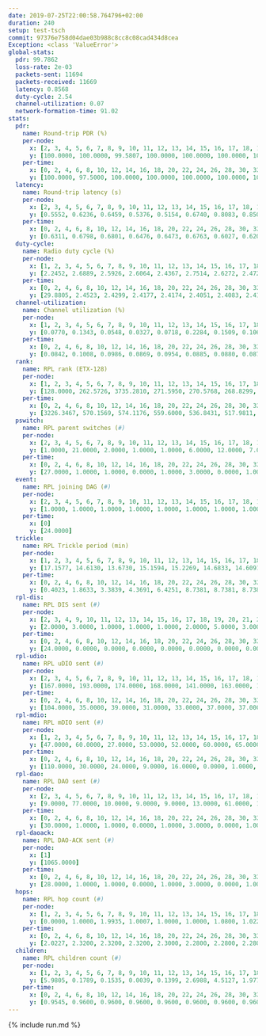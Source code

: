 ```yaml
---
date: 2019-07-25T22:00:58.764796+02:00
duration: 240
setup: test-tsch
commit: 97376e758d04dae03b988c8cc8c08cad434d8cea
Exception: <class 'ValueError'>
global-stats:
  pdr: 99.7862
  loss-rate: 2e-03
  packets-sent: 11694
  packets-received: 11669
  latency: 0.8568
  duty-cycle: 2.54
  channel-utilization: 0.07
  network-formation-time: 91.02
stats:
  pdr:
    name: Round-trip PDR (%)
    per-node:
      x: [2, 3, 4, 5, 6, 7, 8, 9, 10, 11, 12, 13, 14, 15, 16, 17, 18, 19, 20, 21, 22, 23, 24, 25]
      y: [100.0000, 100.0000, 99.5807, 100.0000, 100.0000, 100.0000, 100.0000, 100.0000, 100.0000, 99.5992, 97.9167, 100.0000, 99.5984, 100.0000, 100.0000, 99.7972, 100.0000, 100.0000, 100.0000, 100.0000, 99.8008, 99.4036, 99.3878, 99.7921]
    per-time:
      x: [0, 2, 4, 6, 8, 10, 12, 14, 16, 18, 20, 22, 24, 26, 28, 30, 32, 34, 36, 38, 40, 42, 44, 46, 48, 50, 52, 54, 56, 58, 60, 62, 64, 66, 68, 70, 72, 74, 76, 78, 80, 82, 84, 86, 88, 90, 92, 94, 96, 98, 100, 102, 104, 106, 108, 110, 112, 114, 116, 118, 120, 122, 124, 126, 128, 130, 132, 134, 136, 138, 140, 142, 144, 146, 148, 150, 152, 154, 156, 158, 160, 162, 164, 166, 168, 170, 172, 174, 176, 178, 180, 182, 184, 186, 188, 190, 192, 194, 196]
      y: [100.0000, 97.5000, 100.0000, 100.0000, 100.0000, 100.0000, 100.0000, 100.0000, 100.0000, 99.1597, 98.3333, 100.0000, 98.3333, 99.1667, 100.0000, 100.0000, 100.0000, 100.0000, 98.3333, 100.0000, 100.0000, 100.0000, 100.0000, 100.0000, 100.0000, 100.0000, 100.0000, 100.0000, 100.0000, 100.0000, 100.0000, 100.0000, 100.0000, 100.0000, 100.0000, 100.0000, 100.0000, 99.1667, 100.0000, 100.0000, 100.0000, 98.3333, 99.1667, 98.3333, 100.0000, 100.0000, 100.0000, 100.0000, 100.0000, 99.1667, 100.0000, 100.0000, 100.0000, 100.0000, 100.0000, 100.0000, 98.3333, 98.3333, 100.0000, 100.0000, 100.0000, 100.0000, 99.1667, 100.0000, 100.0000, 100.0000, 100.0000, 100.0000, 100.0000, 100.0000, 100.0000, 100.0000, 100.0000, 100.0000, 100.0000, 100.0000, 99.1667, 100.0000, 100.0000, 100.0000, 100.0000, 100.0000, 100.0000, 100.0000, 100.0000, 100.0000, 100.0000, 100.0000, 100.0000, 100.0000, 100.0000, 100.0000, 100.0000, 100.0000, 100.0000, 99.1667, 100.0000, 100.0000, null]
  latency:
    name: Round-trip latency (s)
    per-node:
      x: [2, 3, 4, 5, 6, 7, 8, 9, 10, 11, 12, 13, 14, 15, 16, 17, 18, 19, 20, 21, 22, 23, 24, 25]
      y: [0.5552, 0.6236, 0.6459, 0.5376, 0.5154, 0.6740, 0.8083, 0.8500, 0.6444, 0.9656, 0.6875, 0.6848, 0.8733, 0.8124, 0.7906, 0.8874, 0.9513, 0.9933, 0.9801, 1.1897, 1.1453, 1.2518, 1.2247, 1.2309]
    per-time:
      x: [0, 2, 4, 6, 8, 10, 12, 14, 16, 18, 20, 22, 24, 26, 28, 30, 32, 34, 36, 38, 40, 42, 44, 46, 48, 50, 52, 54, 56, 58, 60, 62, 64, 66, 68, 70, 72, 74, 76, 78, 80, 82, 84, 86, 88, 90, 92, 94, 96, 98, 100, 102, 104, 106, 108, 110, 112, 114, 116, 118, 120, 122, 124, 126, 128, 130, 132, 134, 136, 138, 140, 142, 144, 146, 148, 150, 152, 154, 156, 158, 160, 162, 164, 166, 168, 170, 172, 174, 176, 178, 180, 182, 184, 186, 188, 190, 192, 194, 196]
      y: [0.6311, 0.6798, 0.6801, 0.6476, 0.6473, 0.6763, 0.6027, 0.6200, 0.7304, 0.6728, 0.7164, 0.7980, 0.7713, 0.7781, 0.6754, 0.6802, 0.7114, 0.6449, 0.7591, 0.7787, 0.7646, 0.6811, 0.6361, 0.6718, 0.7292, 0.6639, 0.7005, 0.7158, 0.7187, 0.6301, 0.6627, 0.6932, 0.7319, 0.7272, 0.6682, 0.7257, 0.6495, 0.6670, 0.6383, 0.7191, 0.6625, 0.8220, 0.8914, 0.8011, 0.8352, 0.6830, 0.7496, 0.7883, 0.8547, 0.8279, 0.8126, 0.7246, 0.7239, 0.8326, 0.7918, 0.8252, 0.8263, 0.7680, 0.6780, 0.8051, 0.8401, 0.7163, 0.6973, 0.7610, 0.7446, 0.8537, 0.9042, 0.8671, 0.7393, 0.7794, 0.7189, 1.0399, 1.1565, 0.9453, 0.9869, 0.8183, 0.8319, 1.0553, 1.5420, 1.2529, 1.0310, 0.9205, 0.8221, 0.9760, 1.5590, 1.5017, 1.2549, 1.1279, 0.9611, 1.1232, 1.5388, 1.5555, 1.4798, 1.3713, 1.2362, 1.1167, 1.5588, 1.5498, null]
  duty-cycle:
    name: Radio duty cycle (%)
    per-node:
      x: [1, 2, 3, 4, 5, 6, 7, 8, 9, 10, 11, 12, 13, 14, 15, 16, 17, 18, 19, 20, 21, 22, 23, 24, 25]
      y: [2.2452, 2.6889, 2.5926, 2.6064, 2.4367, 2.7514, 2.6272, 2.4727, 2.4426, 2.5301, 2.5999, 2.5188, 2.7203, 2.5500, 2.6125, 2.6644, 2.6208, 2.6461, 2.6191, 2.6612, 2.6900, 2.6963, 2.6412, 2.6567, 2.7566]
    per-time:
      x: [0, 2, 4, 6, 8, 10, 12, 14, 16, 18, 20, 22, 24, 26, 28, 30, 32, 34, 36, 38, 40, 42, 44, 46, 48, 50, 52, 54, 56, 58, 60, 62, 64, 66, 68, 70, 72, 74, 76, 78, 80, 82, 84, 86, 88, 90, 92, 94, 96, 98, 100, 102, 104, 106, 108, 110, 112, 114, 116, 118, 120, 122, 124, 126, 128, 130, 132, 134, 136, 138, 140, 142, 144, 146, 148, 150, 152, 154, 156, 158, 160, 162, 164, 166, 168, 170, 172, 174, 176, 178, 180, 182, 184, 186, 188, 190, 192, 194, 196, 198, 200, 202, 204, 206, 208, 210, 212, 214, 216, 218, 220, 222, 224, 226, 228, 230, 232, 234, 236, 238]
      y: [29.8805, 2.4523, 2.4299, 2.4177, 2.4174, 2.4051, 2.4083, 2.4131, 2.4076, 2.4138, 2.4010, 2.4103, 2.4180, 2.4184, 2.4495, 2.4049, 2.3949, 2.4127, 2.4041, 2.4130, 2.4251, 2.4108, 2.4052, 2.3935, 2.3986, 2.4089, 2.4033, 2.4021, 2.4134, 2.4046, 2.3966, 2.4035, 2.4131, 2.4172, 2.4173, 2.3929, 2.3924, 2.3969, 2.3869, 2.3978, 2.4103, 2.4093, 2.4158, 2.4165, 2.4180, 2.4108, 2.3978, 2.4060, 2.4154, 2.4365, 2.4118, 2.4198, 2.4031, 2.4062, 2.4167, 2.4101, 2.4301, 2.4397, 2.4141, 2.4239, 2.4156, 2.4112, 2.4077, 2.3967, 2.3964, 2.3996, 2.4037, 2.3955, 2.4004, 2.4067, 2.4229, 2.4040, 2.4285, 2.4279, 2.4058, 2.4202, 2.4354, 2.4239, 2.4146, 2.4187, 2.4181, 2.4195, 2.3937, 2.3830, 2.3897, 2.3947, 2.3853, 2.3913, 2.3914, 2.3951, 2.3850, 2.3834, 2.3947, 2.3902, 2.4060, 2.3981, 2.4015, 2.2651, 2.1045, 2.1793, 2.3294, 2.5400, 2.6038, 2.5999, 2.6483, 2.4283, 2.2771, 2.2662, 2.2696, 2.2640, 2.3036, 2.2804, 2.2740, 2.2602, 2.2641, 2.2529, 2.2579, 2.2571, 2.2679, 2.2684]
  channel-utilization:
    name: Channel utilization (%)
    per-node:
      x: [1, 2, 3, 4, 5, 6, 7, 8, 9, 10, 11, 12, 13, 14, 15, 16, 17, 18, 19, 20, 21, 22, 23, 24, 25]
      y: [0.0770, 0.1343, 0.0548, 0.0327, 0.0718, 0.2284, 0.1509, 0.1065, 0.0347, 0.0369, 0.0339, 0.0386, 0.1084, 0.0353, 0.0666, 0.1425, 0.0349, 0.0930, 0.0548, 0.0373, 0.0445, 0.0667, 0.0336, 0.0333, 0.0339]
    per-time:
      x: [0, 2, 4, 6, 8, 10, 12, 14, 16, 18, 20, 22, 24, 26, 28, 30, 32, 34, 36, 38, 40, 42, 44, 46, 48, 50, 52, 54, 56, 58, 60, 62, 64, 66, 68, 70, 72, 74, 76, 78, 80, 82, 84, 86, 88, 90, 92, 94, 96, 98, 100, 102, 104, 106, 108, 110, 112, 114, 116, 118, 120, 122, 124, 126, 128, 130, 132, 134, 136, 138, 140, 142, 144, 146, 148, 150, 152, 154, 156, 158, 160, 162, 164, 166, 168, 170, 172, 174, 176, 178, 180, 182, 184, 186, 188, 190, 192, 194, 196, 198, 200, 202, 204, 206, 208, 210, 212, 214, 216, 218, 220, 222, 224, 226, 228, 230, 232, 234, 236, 238]
      y: [0.0842, 0.1008, 0.0986, 0.0869, 0.0954, 0.0885, 0.0880, 0.0876, 0.0866, 0.0922, 0.0865, 0.0821, 0.0948, 0.0937, 0.1106, 0.0856, 0.0819, 0.0907, 0.0870, 0.0940, 0.0964, 0.0914, 0.0870, 0.0820, 0.0828, 0.0892, 0.0863, 0.0884, 0.0965, 0.0878, 0.0829, 0.0878, 0.0909, 0.0923, 0.0889, 0.0835, 0.0806, 0.0848, 0.0810, 0.0866, 0.0876, 0.0877, 0.0959, 0.0914, 0.0947, 0.0911, 0.0851, 0.0878, 0.0927, 0.0990, 0.0878, 0.0926, 0.0845, 0.0866, 0.0959, 0.0903, 0.0968, 0.1021, 0.0886, 0.0932, 0.0887, 0.0874, 0.0876, 0.0829, 0.0829, 0.0838, 0.0858, 0.0807, 0.0830, 0.0852, 0.0946, 0.0853, 0.0957, 0.0945, 0.0837, 0.0912, 0.0951, 0.0907, 0.0880, 0.0912, 0.0898, 0.0915, 0.0804, 0.0763, 0.0778, 0.0817, 0.0755, 0.0802, 0.0807, 0.0830, 0.0782, 0.0769, 0.0827, 0.0777, 0.0858, 0.0814, 0.0840, 0.0922, 0.0148, 0.0408, 0.0549, 0.1255, 0.1488, 0.1436, 0.1741, 0.0709, 0.0214, 0.0196, 0.0202, 0.0195, 0.0332, 0.0216, 0.0206, 0.0189, 0.0190, 0.0170, 0.0180, 0.0178, 0.0212, 0.0222]
  rank:
    name: RPL rank (ETX-128)
    per-node:
      x: [1, 2, 3, 4, 5, 6, 7, 8, 9, 10, 11, 12, 13, 14, 15, 16, 17, 18, 19, 20, 21, 22, 23, 24, 25]
      y: [128.0000, 262.5726, 3735.2810, 271.5950, 270.5768, 268.8299, 337.5569, 3346.0038, 481.3482, 404.5083, 1279.7866, 4648.1309, 3800.0332, 2046.0661, 488.1423, 5064.3509, 4284.7878, 586.3158, 3693.7096, 7198.0000, 4110.5993, 4541.5724, 1484.1024, 4811.3937, 2937.2197]
    per-time:
      x: [0, 2, 4, 6, 8, 10, 12, 14, 16, 18, 20, 22, 24, 26, 28, 30, 32, 34, 36, 38, 40, 42, 44, 46, 48, 50, 52, 54, 56, 58, 60, 62, 64, 66, 68, 70, 72, 74, 76, 78, 80, 82, 84, 86, 88, 90, 92, 94, 96, 98, 100, 102, 104, 106, 108, 110, 112, 114, 116, 118, 120, 122, 124, 126, 128, 130, 132, 134, 136, 138, 140, 142, 144, 146, 148, 150, 152, 154, 156, 158, 160, 162, 164, 166, 168, 170, 172, 174, 176, 178, 180, 182, 184, 186, 188, 190, 192, 194, 196, 198, 200, 202, 204, 206, 208, 210, 212, 214, 216, 218, 220, 222, 224, 226, 228, 230, 232, 234, 236, 238]
      y: [3226.3467, 570.1569, 574.1176, 559.6000, 536.8431, 517.9811, 504.4200, 497.5490, 487.7647, 481.1600, 477.5294, 488.4231, 479.4706, 472.9608, 489.3725, 510.1800, 501.7000, 502.8800, 500.8400, 505.2963, 498.7692, 490.3200, 491.5000, 493.8431, 477.9800, 477.9400, 472.5294, 476.0577, 470.6471, 471.6200, 466.6078, 461.5294, 457.0980, 453.9800, 456.6154, 457.0800, 459.3200, 453.9608, 471.6863, 464.8800, 472.3529, 497.2830, 510.0182, 507.5849, 497.6471, 481.4600, 480.0000, 470.0800, 474.8868, 478.6471, 483.1600, 484.7200, 487.5800, 482.3800, 485.1765, 479.4259, 474.6078, 495.9444, 501.8868, 483.8600, 482.5200, 483.4902, 478.4423, 479.9000, 482.1200, 487.9412, 489.6600, 496.8077, 478.0000, 477.6154, 475.0196, 471.8039, 479.4906, 475.3137, 463.8039, 469.9400, 470.0000, 466.8600, 468.2400, 463.2600, 462.7736, 458.1132, 443.4340, 439.7255, 430.8400, 420.9000, 414.6863, 415.0600, 417.5000, 444.0769, 431.2200, 430.6000, 431.7059, 432.5000, 437.6981, 429.9020, 433.7400, 429.4600, 602.0939, 949.3156, 1232.8961, 5175.0920, 22361.6861, 21302.6875, 24794.3354, 3819.7797, 474.1200, 474.0800, 474.0400, 473.9000, 3786.2373, 454.3000, 449.3529, 449.7400, 449.3000, 452.4808, 446.9400, 453.2500, 441.6000, 442.5400]
  pswitch:
    name: RPL parent switches (#)
    per-node:
      x: [2, 3, 4, 5, 6, 7, 8, 9, 10, 11, 12, 13, 14, 15, 16, 17, 18, 19, 20, 21, 22, 23, 24, 25]
      y: [1.0000, 21.0000, 2.0000, 1.0000, 1.0000, 6.0000, 12.0000, 7.0000, 2.0000, 11.0000, 19.0000, 18.0000, 12.0000, 6.0000, 28.0000, 25.0000, 7.0000, 19.0000, 33.0000, 28.0000, 27.0000, 13.0000, 31.0000, 18.0000]
    per-time:
      x: [0, 2, 4, 6, 8, 10, 12, 14, 16, 18, 20, 22, 24, 26, 28, 30, 32, 34, 36, 38, 40, 42, 44, 46, 48, 50, 52, 54, 56, 58, 60, 62, 64, 66, 68, 70, 72, 74, 76, 78, 80, 82, 84, 86, 88, 90, 92, 94, 96, 98, 100, 102, 104, 106, 108, 110, 112, 114, 116, 118, 120, 122, 124, 126, 128, 130, 132, 134, 136, 138, 140, 142, 144, 146, 148, 150, 152, 154, 156, 158, 160, 162, 164, 166, 168, 170, 172, 174, 176, 178, 180, 182, 184, 186, 188, 190, 192, 194, 196, 198, 200, 202, 204, 206, 208, 210, 212, 214, 216, 218, 220, 222, 224, 226, 228, 230, 232, 234, 236]
      y: [27.0000, 1.0000, 1.0000, 0.0000, 1.0000, 3.0000, 0.0000, 1.0000, 1.0000, 0.0000, 1.0000, 2.0000, 1.0000, 1.0000, 1.0000, 0.0000, 0.0000, 0.0000, 0.0000, 4.0000, 2.0000, 0.0000, 0.0000, 1.0000, 0.0000, 0.0000, 1.0000, 2.0000, 1.0000, 0.0000, 1.0000, 1.0000, 1.0000, 0.0000, 2.0000, 0.0000, 0.0000, 1.0000, 1.0000, 0.0000, 1.0000, 3.0000, 5.0000, 3.0000, 1.0000, 0.0000, 1.0000, 0.0000, 3.0000, 1.0000, 0.0000, 0.0000, 0.0000, 0.0000, 1.0000, 4.0000, 1.0000, 4.0000, 3.0000, 0.0000, 0.0000, 1.0000, 2.0000, 0.0000, 0.0000, 1.0000, 0.0000, 2.0000, 0.0000, 2.0000, 1.0000, 1.0000, 3.0000, 1.0000, 1.0000, 0.0000, 0.0000, 0.0000, 0.0000, 0.0000, 3.0000, 3.0000, 3.0000, 1.0000, 0.0000, 0.0000, 1.0000, 0.0000, 0.0000, 2.0000, 0.0000, 0.0000, 1.0000, 0.0000, 3.0000, 1.0000, 0.0000, 0.0000, 2.0000, 3.0000, 8.0000, 39.0000, 43.0000, 51.0000, 60.0000, 7.0000, 0.0000, 0.0000, 0.0000, 0.0000, 7.0000, 0.0000, 1.0000, 0.0000, 0.0000, 2.0000, 0.0000, 2.0000, 0.0000]
  event:
    name: RPL joining DAG (#)
    per-node:
      x: [2, 3, 4, 5, 6, 7, 8, 9, 10, 11, 12, 13, 14, 15, 16, 17, 18, 19, 20, 21, 22, 23, 24, 25]
      y: [1.0000, 1.0000, 1.0000, 1.0000, 1.0000, 1.0000, 1.0000, 1.0000, 1.0000, 1.0000, 1.0000, 1.0000, 1.0000, 1.0000, 1.0000, 1.0000, 1.0000, 1.0000, 1.0000, 1.0000, 1.0000, 1.0000, 1.0000, 1.0000]
    per-time:
      x: [0]
      y: [24.0000]
  trickle:
    name: RPL Trickle period (min)
    per-node:
      x: [1, 2, 3, 4, 5, 6, 7, 8, 9, 10, 11, 12, 13, 14, 15, 16, 17, 18, 19, 20, 21, 22, 23, 24, 25]
      y: [17.1577, 14.6130, 13.6730, 15.1594, 15.2269, 14.6833, 14.6091, 13.5462, 14.6820, 14.6282, 14.5181, 15.4027, 12.9271, 13.7641, 14.8416, 13.1144, 13.2953, 14.7826, 13.3885, 15.9491, 13.1750, 13.3354, 14.6136, 12.9790, 13.9711]
    per-time:
      x: [0, 2, 4, 6, 8, 10, 12, 14, 16, 18, 20, 22, 24, 26, 28, 30, 32, 34, 36, 38, 40, 42, 44, 46, 48, 50, 52, 54, 56, 58, 60, 62, 64, 66, 68, 70, 72, 74, 76, 78, 80, 82, 84, 86, 88, 90, 92, 94, 96, 98, 100, 102, 104, 106, 108, 110, 112, 114, 116, 118, 120, 122, 124, 126, 128, 130, 132, 134, 136, 138, 140, 142, 144, 146, 148, 150, 152, 154, 156, 158, 160, 162, 164, 166, 168, 170, 172, 174, 176, 178, 180, 182, 184, 186, 188, 190, 192, 194, 196, 198, 200, 202, 204, 206, 208, 210, 212, 214, 216, 218, 220, 222, 224, 226, 228, 230, 232, 234, 236, 238]
      y: [0.4023, 1.8633, 3.3839, 4.3691, 6.4251, 8.7381, 8.7381, 8.7381, 8.7381, 17.4763, 17.4763, 17.4763, 17.4763, 17.4763, 17.4763, 17.4763, 17.4763, 17.4763, 17.4763, 17.4763, 17.4763, 17.4763, 17.4763, 17.4763, 17.4763, 17.4763, 17.4763, 17.4763, 17.4763, 17.4763, 17.4763, 17.4763, 17.4763, 17.4763, 17.4763, 17.4763, 17.4763, 17.4763, 17.4763, 17.4763, 17.4763, 17.4763, 17.4763, 17.4763, 17.4763, 17.4763, 17.4763, 17.4763, 17.4763, 17.4763, 17.4763, 17.4763, 17.4763, 17.4763, 17.4763, 17.4763, 17.4763, 17.4763, 17.4763, 17.4763, 17.4763, 17.4763, 17.4763, 17.4763, 17.4763, 17.4763, 17.4763, 17.4763, 17.4763, 17.4763, 17.4763, 17.4763, 17.4763, 17.4763, 17.4763, 17.4763, 17.4763, 17.4763, 17.4763, 17.4763, 17.4763, 17.4763, 17.4763, 17.4763, 17.4763, 17.4763, 17.4763, 17.4763, 17.4763, 17.4763, 17.4763, 17.4763, 17.4763, 17.4763, 17.4763, 17.4763, 17.4763, 17.4763, 17.4763, 16.3057, 16.4296, 14.0866, 3.7183, 2.9208, 2.3295, 1.6349, 2.1627, 4.2817, 4.3691, 8.1265, 7.3034, 5.8982, 6.5964, 9.2624, 12.2334, 13.7794, 13.9810, 14.1154, 13.9810, 17.3015]
  rpl-dis:
    name: RPL DIS sent (#)
    per-node:
      x: [2, 3, 4, 9, 10, 11, 12, 13, 14, 15, 16, 17, 18, 19, 20, 21, 22, 23, 24, 25]
      y: [2.0000, 3.0000, 1.0000, 1.0000, 1.0000, 2.0000, 5.0000, 3.0000, 1.0000, 1.0000, 5.0000, 5.0000, 1.0000, 1.0000, 11.0000, 4.0000, 1.0000, 1.0000, 4.0000, 3.0000]
    per-time:
      x: [0, 2, 4, 6, 8, 10, 12, 14, 16, 18, 20, 22, 24, 26, 28, 30, 32, 34, 36, 38, 40, 42, 44, 46, 48, 50, 52, 54, 56, 58, 60, 62, 64, 66, 68, 70, 72, 74, 76, 78, 80, 82, 84, 86, 88, 90, 92, 94, 96, 98, 100, 102, 104, 106, 108, 110, 112, 114, 116, 118, 120, 122, 124, 126, 128, 130, 132, 134, 136, 138, 140, 142, 144, 146, 148, 150, 152, 154, 156, 158, 160, 162, 164, 166, 168, 170, 172, 174, 176, 178, 180, 182, 184, 186, 188, 190, 192, 194, 196, 198, 200, 202, 204, 206, 208, 210, 212, 214, 216, 218, 220]
      y: [24.0000, 0.0000, 0.0000, 0.0000, 0.0000, 0.0000, 0.0000, 0.0000, 0.0000, 0.0000, 0.0000, 0.0000, 0.0000, 0.0000, 0.0000, 0.0000, 0.0000, 0.0000, 0.0000, 0.0000, 0.0000, 0.0000, 0.0000, 0.0000, 0.0000, 0.0000, 0.0000, 0.0000, 0.0000, 0.0000, 0.0000, 0.0000, 0.0000, 0.0000, 0.0000, 0.0000, 0.0000, 0.0000, 0.0000, 0.0000, 0.0000, 0.0000, 0.0000, 0.0000, 0.0000, 0.0000, 0.0000, 0.0000, 0.0000, 0.0000, 0.0000, 0.0000, 0.0000, 0.0000, 0.0000, 0.0000, 0.0000, 0.0000, 0.0000, 0.0000, 0.0000, 0.0000, 0.0000, 0.0000, 0.0000, 0.0000, 0.0000, 0.0000, 0.0000, 0.0000, 0.0000, 0.0000, 0.0000, 0.0000, 0.0000, 0.0000, 0.0000, 0.0000, 0.0000, 0.0000, 0.0000, 0.0000, 0.0000, 0.0000, 0.0000, 0.0000, 0.0000, 0.0000, 0.0000, 0.0000, 0.0000, 0.0000, 0.0000, 0.0000, 0.0000, 0.0000, 0.0000, 0.0000, 1.0000, 3.0000, 2.0000, 6.0000, 5.0000, 8.0000, 6.0000, 0.0000, 0.0000, 0.0000, 0.0000, 0.0000, 1.0000]
  rpl-udio:
    name: RPL uDIO sent (#)
    per-node:
      x: [2, 3, 4, 5, 6, 7, 8, 9, 10, 11, 12, 13, 14, 15, 16, 17, 18, 19, 20, 21, 22, 23, 24, 25]
      y: [167.0000, 193.0000, 174.0000, 168.0000, 141.0000, 163.0000, 170.0000, 162.0000, 169.0000, 164.0000, 200.0000, 193.0000, 177.0000, 173.0000, 191.0000, 175.0000, 168.0000, 170.0000, 200.0000, 171.0000, 154.0000, 163.0000, 168.0000, 178.0000]
    per-time:
      x: [0, 2, 4, 6, 8, 10, 12, 14, 16, 18, 20, 22, 24, 26, 28, 30, 32, 34, 36, 38, 40, 42, 44, 46, 48, 50, 52, 54, 56, 58, 60, 62, 64, 66, 68, 70, 72, 74, 76, 78, 80, 82, 84, 86, 88, 90, 92, 94, 96, 98, 100, 102, 104, 106, 108, 110, 112, 114, 116, 118, 120, 122, 124, 126, 128, 130, 132, 134, 136, 138, 140, 142, 144, 146, 148, 150, 152, 154, 156, 158, 160, 162, 164, 166, 168, 170, 172, 174, 176, 178, 180, 182, 184, 186, 188, 190, 192, 194, 196, 198, 200, 202, 204, 206, 208, 210, 212, 214, 216, 218, 220, 222, 224, 226, 228, 230, 232, 234, 236, 238, 240]
      y: [104.0000, 35.0000, 39.0000, 31.0000, 33.0000, 37.0000, 37.0000, 33.0000, 36.0000, 34.0000, 35.0000, 30.0000, 32.0000, 27.0000, 35.0000, 32.0000, 32.0000, 34.0000, 34.0000, 33.0000, 35.0000, 29.0000, 32.0000, 35.0000, 28.0000, 34.0000, 30.0000, 29.0000, 32.0000, 30.0000, 33.0000, 30.0000, 33.0000, 36.0000, 34.0000, 31.0000, 31.0000, 27.0000, 32.0000, 34.0000, 33.0000, 33.0000, 35.0000, 32.0000, 29.0000, 32.0000, 34.0000, 29.0000, 37.0000, 29.0000, 32.0000, 28.0000, 32.0000, 29.0000, 34.0000, 32.0000, 34.0000, 34.0000, 30.0000, 32.0000, 31.0000, 36.0000, 30.0000, 33.0000, 30.0000, 28.0000, 31.0000, 29.0000, 33.0000, 29.0000, 31.0000, 34.0000, 35.0000, 33.0000, 27.0000, 40.0000, 30.0000, 33.0000, 28.0000, 34.0000, 31.0000, 28.0000, 34.0000, 35.0000, 34.0000, 32.0000, 35.0000, 26.0000, 29.0000, 39.0000, 29.0000, 36.0000, 29.0000, 33.0000, 35.0000, 28.0000, 34.0000, 33.0000, 34.0000, 36.0000, 38.0000, 84.0000, 76.0000, 65.0000, 69.0000, 42.0000, 34.0000, 34.0000, 35.0000, 33.0000, 41.0000, 33.0000, 31.0000, 32.0000, 37.0000, 29.0000, 35.0000, 34.0000, 36.0000, 31.0000, 0.0000]
  rpl-mdio:
    name: RPL mDIO sent (#)
    per-node:
      x: [1, 2, 3, 4, 5, 6, 7, 8, 9, 10, 11, 12, 13, 14, 15, 16, 17, 18, 19, 20, 21, 22, 23, 24, 25]
      y: [47.0000, 60.0000, 27.0000, 53.0000, 52.0000, 60.0000, 65.0000, 42.0000, 64.0000, 56.0000, 51.0000, 33.0000, 49.0000, 69.0000, 83.0000, 46.0000, 48.0000, 79.0000, 52.0000, 26.0000, 46.0000, 38.0000, 65.0000, 42.0000, 55.0000]
    per-time:
      x: [0, 2, 4, 6, 8, 10, 12, 14, 16, 18, 20, 22, 24, 26, 28, 30, 32, 34, 36, 38, 40, 42, 44, 46, 48, 50, 52, 54, 56, 58, 60, 62, 64, 66, 68, 70, 72, 74, 76, 78, 80, 82, 84, 86, 88, 90, 92, 94, 96, 98, 100, 102, 104, 106, 108, 110, 112, 114, 116, 118, 120, 122, 124, 126, 128, 130, 132, 134, 136, 138, 140, 142, 144, 146, 148, 150, 152, 154, 156, 158, 160, 162, 164, 166, 168, 170, 172, 174, 176, 178, 180, 182, 184, 186, 188, 190, 192, 194, 196, 198, 200, 202, 204, 206, 208, 210, 212, 214, 216, 218, 220, 222, 224, 226, 228, 230, 232, 234, 236, 238]
      y: [110.0000, 30.0000, 24.0000, 9.0000, 16.0000, 0.0000, 1.0000, 16.0000, 8.0000, 0.0000, 0.0000, 0.0000, 0.0000, 4.0000, 3.0000, 7.0000, 4.0000, 7.0000, 0.0000, 0.0000, 0.0000, 0.0000, 5.0000, 4.0000, 8.0000, 4.0000, 4.0000, 0.0000, 0.0000, 0.0000, 2.0000, 8.0000, 4.0000, 7.0000, 4.0000, 0.0000, 0.0000, 0.0000, 0.0000, 2.0000, 2.0000, 8.0000, 7.0000, 6.0000, 0.0000, 0.0000, 0.0000, 0.0000, 2.0000, 12.0000, 5.0000, 2.0000, 4.0000, 0.0000, 0.0000, 0.0000, 0.0000, 9.0000, 3.0000, 5.0000, 6.0000, 2.0000, 0.0000, 0.0000, 0.0000, 0.0000, 5.0000, 5.0000, 7.0000, 7.0000, 1.0000, 0.0000, 0.0000, 0.0000, 3.0000, 4.0000, 9.0000, 6.0000, 3.0000, 0.0000, 0.0000, 0.0000, 0.0000, 3.0000, 9.0000, 3.0000, 9.0000, 1.0000, 0.0000, 0.0000, 0.0000, 0.0000, 1.0000, 5.0000, 5.0000, 9.0000, 5.0000, 0.0000, 1.0000, 102.0000, 88.0000, 85.0000, 100.0000, 100.0000, 98.0000, 111.0000, 25.0000, 10.0000, 14.0000, 11.0000, 30.0000, 22.0000, 19.0000, 5.0000, 9.0000, 0.0000, 0.0000, 2.0000, 8.0000, 4.0000]
  rpl-dao:
    name: RPL DAO sent (#)
    per-node:
      x: [2, 3, 4, 5, 6, 7, 8, 9, 10, 11, 12, 13, 14, 15, 16, 17, 18, 19, 20, 21, 22, 23, 24, 25]
      y: [9.0000, 77.0000, 10.0000, 9.0000, 9.0000, 13.0000, 61.0000, 13.0000, 9.0000, 22.0000, 94.0000, 80.0000, 37.0000, 12.0000, 98.0000, 79.0000, 12.0000, 80.0000, 134.0000, 87.0000, 96.0000, 27.0000, 102.0000, 54.0000]
    per-time:
      x: [0, 2, 4, 6, 8, 10, 12, 14, 16, 18, 20, 22, 24, 26, 28, 30, 32, 34, 36, 38, 40, 42, 44, 46, 48, 50, 52, 54, 56, 58, 60, 62, 64, 66, 68, 70, 72, 74, 76, 78, 80, 82, 84, 86, 88, 90, 92, 94, 96, 98, 100, 102, 104, 106, 108, 110, 112, 114, 116, 118, 120, 122, 124, 126, 128, 130, 132, 134, 136, 138, 140, 142, 144, 146, 148, 150, 152, 154, 156, 158, 160, 162, 164, 166, 168, 170, 172, 174, 176, 178, 180, 182, 184, 186, 188, 190, 192, 194, 196, 198, 200, 202, 204, 206, 208, 210, 212, 214, 216, 218, 220, 222, 224, 226, 228, 230, 232, 234, 236, 238]
      y: [30.0000, 1.0000, 1.0000, 0.0000, 1.0000, 3.0000, 0.0000, 1.0000, 1.0000, 0.0000, 1.0000, 2.0000, 1.0000, 1.0000, 15.0000, 1.0000, 0.0000, 0.0000, 1.0000, 4.0000, 4.0000, 1.0000, 1.0000, 1.0000, 0.0000, 2.0000, 2.0000, 2.0000, 11.0000, 1.0000, 1.0000, 1.0000, 2.0000, 2.0000, 5.0000, 0.0000, 0.0000, 2.0000, 1.0000, 1.0000, 2.0000, 3.0000, 12.0000, 5.0000, 2.0000, 0.0000, 1.0000, 1.0000, 5.0000, 1.0000, 0.0000, 0.0000, 0.0000, 0.0000, 1.0000, 4.0000, 7.0000, 10.0000, 4.0000, 0.0000, 0.0000, 1.0000, 3.0000, 3.0000, 0.0000, 1.0000, 0.0000, 1.0000, 0.0000, 2.0000, 4.0000, 6.0000, 8.0000, 2.0000, 1.0000, 0.0000, 2.0000, 1.0000, 0.0000, 0.0000, 3.0000, 3.0000, 3.0000, 2.0000, 2.0000, 1.0000, 5.0000, 1.0000, 1.0000, 2.0000, 2.0000, 0.0000, 2.0000, 0.0000, 4.0000, 3.0000, 2.0000, 1.0000, 7.0000, 20.0000, 45.0000, 169.0000, 212.0000, 224.0000, 263.0000, 14.0000, 0.0000, 0.0000, 1.0000, 0.0000, 17.0000, 1.0000, 1.0000, 2.0000, 2.0000, 1.0000, 0.0000, 2.0000, 1.0000, 8.0000]
  rpl-daoack:
    name: RPL DAO-ACK sent (#)
    per-node:
      x: [1]
      y: [1065.0000]
    per-time:
      x: [0, 2, 4, 6, 8, 10, 12, 14, 16, 18, 20, 22, 24, 26, 28, 30, 32, 34, 36, 38, 40, 42, 44, 46, 48, 50, 52, 54, 56, 58, 60, 62, 64, 66, 68, 70, 72, 74, 76, 78, 80, 82, 84, 86, 88, 90, 92, 94, 96, 98, 100, 102, 104, 106, 108, 110, 112, 114, 116, 118, 120, 122, 124, 126, 128, 130, 132, 134, 136, 138, 140, 142, 144, 146, 148, 150, 152, 154, 156, 158, 160, 162, 164, 166, 168, 170, 172, 174, 176, 178, 180, 182, 184, 186, 188, 190, 192, 194, 196, 198, 200, 202, 204, 206, 208, 210, 212, 214, 216, 218, 220, 222, 224, 226, 228, 230, 232, 234, 236, 238]
      y: [28.0000, 1.0000, 1.0000, 0.0000, 1.0000, 3.0000, 0.0000, 1.0000, 1.0000, 0.0000, 1.0000, 2.0000, 1.0000, 1.0000, 14.0000, 1.0000, 0.0000, 0.0000, 1.0000, 4.0000, 4.0000, 1.0000, 1.0000, 1.0000, 0.0000, 2.0000, 2.0000, 2.0000, 11.0000, 1.0000, 1.0000, 1.0000, 2.0000, 2.0000, 4.0000, 0.0000, 0.0000, 2.0000, 1.0000, 1.0000, 2.0000, 3.0000, 12.0000, 5.0000, 2.0000, 0.0000, 1.0000, 1.0000, 5.0000, 1.0000, 0.0000, 0.0000, 0.0000, 0.0000, 1.0000, 4.0000, 7.0000, 10.0000, 4.0000, 0.0000, 0.0000, 1.0000, 3.0000, 3.0000, 0.0000, 1.0000, 0.0000, 1.0000, 0.0000, 2.0000, 4.0000, 6.0000, 8.0000, 2.0000, 1.0000, 0.0000, 2.0000, 1.0000, 0.0000, 0.0000, 3.0000, 3.0000, 3.0000, 2.0000, 2.0000, 1.0000, 5.0000, 1.0000, 1.0000, 2.0000, 2.0000, 0.0000, 2.0000, 0.0000, 4.0000, 3.0000, 2.0000, 1.0000, 0.0000, 7.0000, 21.0000, 118.0000, 199.0000, 212.0000, 229.0000, 13.0000, 0.0000, 0.0000, 1.0000, 0.0000, 17.0000, 1.0000, 1.0000, 3.0000, 1.0000, 1.0000, 0.0000, 2.0000, 1.0000, 8.0000]
  hops:
    name: RPL hop count (#)
    per-node:
      x: [1, 2, 3, 4, 5, 6, 7, 8, 9, 10, 11, 12, 13, 14, 15, 16, 17, 18, 19, 20, 21, 22, 23, 24, 25]
      y: [0.0000, 1.0000, 1.9935, 1.0007, 1.0000, 1.0000, 1.0800, 1.0228, 2.0319, 2.0000, 2.0325, 2.1028, 2.0397, 2.0481, 2.0208, 2.7684, 2.9772, 2.0930, 3.0215, 3.9290, 3.6445, 3.5602, 3.1243, 3.7826, 4.4792]
    per-time:
      x: [0, 2, 4, 6, 8, 10, 12, 14, 16, 18, 20, 22, 24, 26, 28, 30, 32, 34, 36, 38, 40, 42, 44, 46, 48, 50, 52, 54, 56, 58, 60, 62, 64, 66, 68, 70, 72, 74, 76, 78, 80, 82, 84, 86, 88, 90, 92, 94, 96, 98, 100, 102, 104, 106, 108, 110, 112, 114, 116, 118, 120, 122, 124, 126, 128, 130, 132, 134, 136, 138, 140, 142, 144, 146, 148, 150, 152, 154, 156, 158, 160, 162, 164, 166, 168, 170, 172, 174, 176, 178, 180, 182, 184, 186, 188, 190, 192, 194, 196, 198, 200, 202, 204, 206, 208, 210, 212, 214, 216, 218, 220, 222, 224, 226, 228, 230, 232, 234, 236, 238]
      y: [2.0227, 2.3200, 2.3200, 2.3200, 2.3000, 2.2800, 2.2800, 2.2800, 2.2800, 2.2800, 2.2800, 2.2800, 2.2800, 2.2800, 2.2200, 2.2000, 2.2000, 2.2000, 2.2000, 2.2200, 2.2400, 2.2400, 2.2400, 2.2400, 2.2000, 2.2000, 2.2400, 2.2800, 2.2800, 2.2800, 2.2600, 2.2400, 2.2000, 2.2000, 2.2000, 2.2000, 2.2000, 2.2000, 2.2000, 2.2000, 2.2000, 2.2000, 2.1800, 2.1600, 2.1600, 2.1600, 2.2400, 2.2400, 2.2400, 2.2000, 2.2000, 2.2000, 2.2000, 2.2000, 2.2000, 2.1600, 2.1600, 2.2000, 2.2400, 2.2400, 2.2400, 2.3000, 2.0800, 2.0800, 2.0800, 2.0800, 2.0800, 2.0800, 2.1200, 2.1200, 2.1600, 2.1800, 2.2600, 2.3200, 2.3200, 2.3200, 2.3200, 2.3200, 2.3200, 2.3200, 2.3000, 2.2400, 2.1000, 2.0000, 2.0000, 2.0000, 2.0000, 2.0000, 2.0000, 2.0000, 2.0000, 2.0000, 2.0000, 2.0000, 2.0800, 2.0800, 2.0800, 2.0800, 2.0800, 2.0800, 2.3240, 2.5631, 2.2200, 2.1600, 2.1800, 2.1200, 2.1200, 2.1200, 2.1200, 2.1200, 2.1800, 2.1600, 2.1400, 2.1200, 2.1200, 2.1000, 2.0800, 2.0600, 2.0400, 2.0400]
  children:
    name: RPL children count (#)
    per-node:
      x: [1, 2, 3, 4, 5, 6, 7, 8, 9, 10, 11, 12, 13, 14, 15, 16, 17, 18, 19, 20, 21, 22, 23, 24, 25]
      y: [5.9805, 0.1789, 0.1535, 0.0039, 0.1399, 2.6988, 4.5127, 1.9779, 0.0026, 0.0293, 0.0000, 0.0195, 1.9473, 0.0904, 0.2075, 1.9141, 0.1380, 1.7599, 0.0904, 0.0059, 0.4863, 1.0475, 0.6113, 0.0000, 0.0007]
    per-time:
      x: [0, 2, 4, 6, 8, 10, 12, 14, 16, 18, 20, 22, 24, 26, 28, 30, 32, 34, 36, 38, 40, 42, 44, 46, 48, 50, 52, 54, 56, 58, 60, 62, 64, 66, 68, 70, 72, 74, 76, 78, 80, 82, 84, 86, 88, 90, 92, 94, 96, 98, 100, 102, 104, 106, 108, 110, 112, 114, 116, 118, 120, 122, 124, 126, 128, 130, 132, 134, 136, 138, 140, 142, 144, 146, 148, 150, 152, 154, 156, 158, 160, 162, 164, 166, 168, 170, 172, 174, 176, 178, 180, 182, 184, 186, 188, 190, 192, 194, 196, 198, 200, 202, 204, 206, 208, 210, 212, 214, 216, 218, 220, 222, 224, 226, 228, 230, 232, 234, 236, 238]
      y: [0.9545, 0.9600, 0.9600, 0.9600, 0.9600, 0.9600, 0.9600, 0.9600, 0.9600, 0.9600, 0.9600, 0.9600, 0.9600, 0.9600, 0.9600, 0.9600, 0.9600, 0.9600, 0.9600, 0.9600, 0.9600, 0.9600, 0.9600, 0.9600, 0.9600, 0.9600, 0.9600, 0.9600, 0.9600, 0.9600, 0.9600, 0.9600, 0.9600, 0.9600, 0.9600, 0.9600, 0.9600, 0.9600, 0.9600, 0.9600, 0.9600, 0.9600, 0.9600, 0.9600, 0.9600, 0.9600, 0.9600, 0.9600, 0.9600, 0.9600, 0.9600, 0.9600, 0.9600, 0.9600, 0.9600, 0.9600, 0.9600, 0.9600, 0.9600, 0.9600, 0.9600, 0.9600, 0.9600, 0.9600, 0.9600, 0.9600, 0.9600, 0.9600, 0.9600, 0.9600, 0.9600, 0.9600, 0.9600, 0.9600, 0.9600, 0.9600, 0.9600, 0.9600, 0.9600, 0.9600, 0.9600, 0.9600, 0.9600, 0.9600, 0.9600, 0.9600, 0.9600, 0.9600, 0.9600, 0.9600, 0.9600, 0.9600, 0.9600, 0.9600, 0.9600, 0.9600, 0.9600, 0.9600, 0.9600, 0.9600, 0.9600, 0.9600, 0.9600, 0.9600, 0.9600, 0.9600, 0.9600, 0.9600, 0.9600, 0.9600, 0.9600, 0.9600, 0.9600, 0.9600, 0.9600, 0.9600, 0.9600, 0.9600, 0.9600, 0.9600]
---
```


{% include run.md %}

